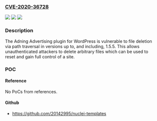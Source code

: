 ### [CVE-2020-36728](https://cve.mitre.org/cgi-bin/cvename.cgi?name=CVE-2020-36728)
![](https://img.shields.io/static/v1?label=Product&message=Adning%20Advertising&color=blue)
![](https://img.shields.io/static/v1?label=Version&message=*%3C%3D%201.5.5%20&color=brighgreen)
![](https://img.shields.io/static/v1?label=Vulnerability&message=CWE-22%20Improper%20Limitation%20of%20a%20Pathname%20to%20a%20Restricted%20Directory%20('Path%20Traversal')&color=brighgreen)

### Description

The Adning Advertising plugin for WordPress is vulnerable to file deletion via path traversal in versions up to, and including, 1.5.5. This allows unauthenticated attackers to delete arbitrary files which can be used to reset and gain full control of a site.

### POC

#### Reference
No PoCs from references.

#### Github
- https://github.com/20142995/nuclei-templates

